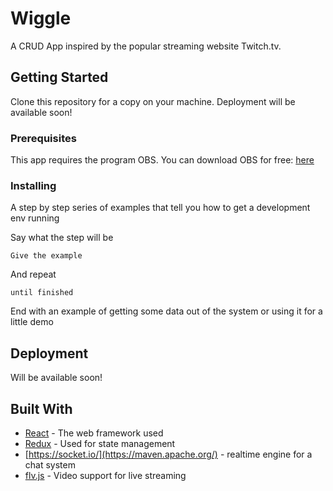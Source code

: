 # Wiggle

A CRUD App inspired by the popular streaming website Twitch.tv.

## Getting Started

Clone this repository for a copy on your machine. Deployment will be available soon!

### Prerequisites

This app requires the program OBS. You can download OBS for free: [here](https://obsproject.com/download/) 


### Installing

A step by step series of examples that tell you how to get a development env running

Say what the step will be

```
Give the example
```

And repeat

```
until finished
```

End with an example of getting some data out of the system or using it for a little demo

## Deployment

Will be available soon!

## Built With

* [React](https://reactjs.org/) - The web framework used
* [Redux](https://redux.js.org/) - Used for state management
* [https://socket.io/](https://maven.apache.org/) - realtime engine for a chat system
* [flv.js](https://github.com/bilibili/flv.js/blob/master/docs/livestream.md) - Video support for live streaming



